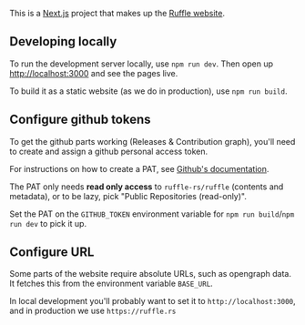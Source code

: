 This is a [Next.js](https://nextjs.org/) project that makes up the [Ruffle website](https://ruffle.rs).

## Developing locally

To run the development server locally, use `npm run dev`. Then open up  [http://localhost:3000](http://localhost:3000) and see the pages live.

To build it as a static website (as we do in production), use `npm run build`.

## Configure github tokens

To get the github parts working (Releases & Contribution graph), you'll need to create and assign a github personal access token.

For instructions on how to create a PAT, see [Github's documentation](https://docs.github.com/en/authentication/keeping-your-account-and-data-secure/managing-your-personal-access-tokens#creating-a-fine-grained-personal-access-token).

The PAT only needs **read only access** to `ruffle-rs/ruffle` (contents and metadata), or to be lazy, pick "Public Repositories (read-only)".

Set the PAT on the `GITHUB_TOKEN` environment variable for `npm run build`/`npm run dev` to pick it up.

## Configure URL

Some parts of the website require absolute URLs, such as opengraph data. It fetches this from the environment variable `BASE_URL`.

In local development you'll probably want to set it to `http://localhost:3000`, and in production we use `https://ruffle.rs`

